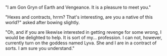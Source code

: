 "I am Gon Gryn of Earth and Vengeance. It is a pleasure to meet you."

"Hexes and contracts, hrrm? That's interesting, are you a native of this world?" asked after bowing slightly.

"Oh, and if you are likewise interested in getting revenge for some wrong, I would be delighted to help. It is sort of my... profession. I can not, however, currently turn on the goddess named Lyva. She and I are in a contract of sorts. I am sure you understand."